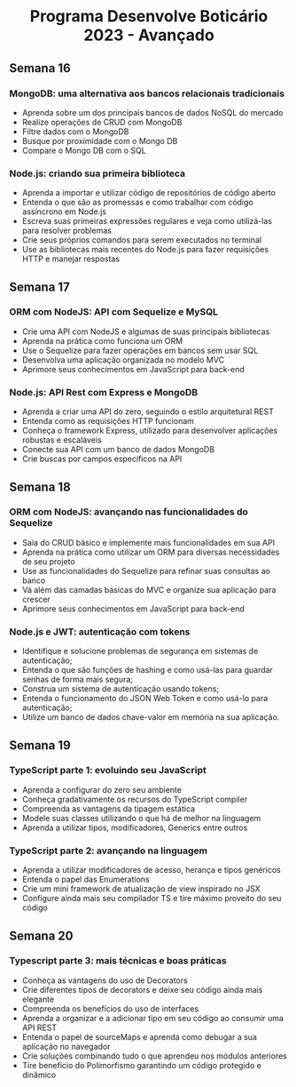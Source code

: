 <h1 align="center" id="top">Programa Desenvolve Boticário 2023 - Avançado</h1>

<h2>Semana 16</h2>

<h3>MongoDB: uma alternativa aos bancos relacionais tradicionais</h3>

* Aprenda sobre um dos principais bancos de dados NoSQL do mercado
* Realize operações de CRUD com MongoDB
* Filtre dados com o MongoDB
* Busque por proximidade com o Mongo DB
* Compare o Mongo DB com o SQL

<h3>Node.js: criando sua primeira biblioteca</h3>

* Aprenda a importar e utilizar código de repositórios de código aberto
* Entenda o que são as promessas e como trabalhar com código assíncrono em Node.js
* Escreva suas primeiras expressões regulares e veja como utilizá-las para resolver problemas
* Crie seus próprios comandos para serem executados no terminal
* Use as bibliotecas mais recentes do Node.js para fazer requisições HTTP e manejar respostas

<h2>Semana 17</h2>

<h3>ORM com NodeJS: API com Sequelize e MySQL</h3>

* Crie uma API com NodeJS e algumas de suas principais bibliotecas
* Aprenda na prática como funciona um ORM
* Use o Sequelize para fazer operações em bancos sem usar SQL
* Desenvolva uma aplicação organizada no modelo MVC
* Aprimore seus conhecimentos em JavaScript para back-end

<h3>Node.js: API Rest com Express e MongoDB</h3>

* Aprenda a criar uma API do zero, seguindo o estilo arquitetural REST
* Entenda como as requisições HTTP funcionam
* Conheça o framework Express, utilizado para desenvolver aplicações robustas e escaláveis
* Conecte sua API com um banco de dados MongoDB
* Crie buscas por campos específicos na API

<h2>Semana 18</h2>

<h3>ORM com NodeJS: avançando nas funcionalidades do Sequelize</h3>

* Saia do CRUD básico e implemente mais funcionalidades em sua API
* Aprenda na prática como utilizar um ORM para diversas necessidades de seu projeto
* Use as funcionalidades do Sequelize para refinar suas consultas ao banco
* Vá além das camadas básicas do MVC e organize sua aplicação para crescer
* Aprimore seus conhecimentos em JavaScript para back-end

<h3>Node.js e JWT: autenticação com tokens</h3>

* Identifique e solucione problemas de segurança em sistemas de autenticação;
* Entenda o que são funções de hashing e como usá-las para guardar senhas de forma mais segura;
* Construa um sistema de autenticação usando tokens;
* Entenda o funcionamento do JSON Web Token e como usá-lo para autenticação;
* Utilize um banco de dados chave-valor em memória na sua aplicação.

<h2>Semana 19</h2>

<h3>TypeScript parte 1: evoluindo seu JavaScript</h3>

* Aprenda a configurar do zero seu ambiente
* Conheça gradativamente os recursos do TypeScript compiler
* Compreenda as vantagens da tipagem estática
* Modele suas classes utilizando o que há de melhor na linguagem
* Aprenda a utilizar tipos, modificadores, Generics entre outros

<h3>TypeScript parte 2: avançando na linguagem</h3>

* Aprenda a utilizar modificadores de acesso, herança e tipos genéricos
* Entenda o papel das Enumerations
* Crie um mini framework de atualização de view inspirado no JSX
* Configure ainda mais seu compilador TS e tire máximo proveito do seu código

<h2>Semana 20</h2>

<h3>Typescript parte 3: mais técnicas e boas práticas</h3>

* Conheça as vantagens do uso de Decorators
* Crie diferentes tipos de decorators e deixe seu código ainda mais elegante
* Compreenda os benefícios do uso de interfaces
* Aprenda a organizar e a adicionar tipo em seu código ao consumir uma API REST
* Entenda o papel de sourceMaps e aprenda como debugar a sua aplicação no navegador
* Crie soluções combinando tudo o que aprendeu nos módulos anteriores
* Tire benefício do Polimorfismo garantindo um código protegido e dinâmico
